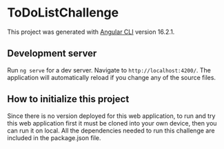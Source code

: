 # ToDoListChallenge

This project was generated with [Angular CLI](https://github.com/angular/angular-cli) version 16.2.1.

## Development server

Run `ng serve` for a dev server. Navigate to `http://localhost:4200/`. The application will automatically reload if you change any of the source files.

## How to initialize this project

Since there is no version deployed for this web application, to run and try this web application first it must be cloned into your own device, then you can run it on local.
All the dependencies needed to run this challenge are included in the package.json file.
